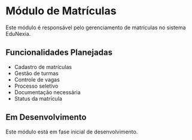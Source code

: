 # Módulo de Matrículas

Este módulo é responsável pelo gerenciamento de matrículas no sistema EduNexia.

## Funcionalidades Planejadas

- Cadastro de matrículas
- Gestão de turmas
- Controle de vagas
- Processo seletivo
- Documentação necessária
- Status da matrícula

## Em Desenvolvimento

Este módulo está em fase inicial de desenvolvimento. 